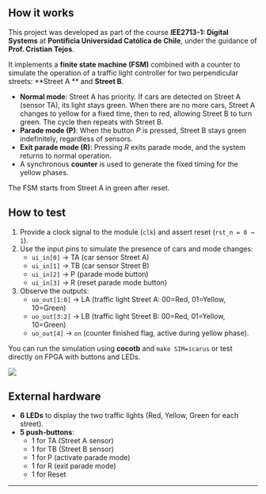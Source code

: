 <!---

This file is used to generate your project datasheet. Please fill in the information below and delete any unused
sections.

You can also include images in this folder and reference them in the markdown. Each image must be less than
512 kb in size, and the combined size of all images must be less than 1 MB.
-->

## How it works
This project was developed as part of the course **IEE2713-1: Digital Systems** at **Pontificia Universidad Católica de Chile**, under the guidance of **Prof. Cristian Tejos**. 

It implements a **finite state machine (FSM)** combined with a counter to simulate the operation of a traffic light controller for two perpendicular streets: **Street A ** and **Street B**.  

- **Normal mode**: Street A has priority. If cars are detected on Street A (sensor TA), its light stays green. When there are no more cars, Street A changes to yellow for a fixed time, then to red, allowing Street B to turn green. The cycle then repeats with Street B.  
- **Parade mode (P)**: When the button *P* is pressed, Street B stays green indefinitely, regardless of sensors.  
- **Exit parade mode (R)**: Pressing *R* exits parade mode, and the system returns to normal operation.  
- A synchronous **counter** is used to generate the fixed timing for the yellow phases.  

The FSM starts from Street A in green after reset.  


## How to test


1. Provide a clock signal to the module (`clk`) and assert reset (`rst_n = 0 → 1`).  
2. Use the input pins to simulate the presence of cars and mode changes:  
   - `ui_in[0]` → TA (car sensor Street A)  
   - `ui_in[1]` → TB (car sensor Street B)  
   - `ui_in[2]` → P (parade mode button)  
   - `ui_in[3]` → R (reset parade mode button)  
3. Observe the outputs:  
   - `uo_out[1:0]` → LA (traffic light Street A: 00=Red, 01=Yellow, 10=Green)  
   - `uo_out[3:2]` → LB (traffic light Street B: 00=Red, 01=Yellow, 10=Green)  
   - `uo_out[4]`   → `on` (counter finished flag, active during yellow phase).  

You can run the simulation using **cocotb** and `make SIM=icarus` or test directly on FPGA with buttons and LEDs.  

<img src=img/img/FSM.png />


## External hardware

- **6 LEDs** to display the two traffic lights (Red, Yellow, Green for each street).  
- **5 push-buttons**:  
  - 1 for TA (Street A sensor)  
  - 1 for TB (Street B sensor)  
  - 1 for P (activate parade mode)  
  - 1 for R (exit parade mode)  
  - 1 for Reset  

---